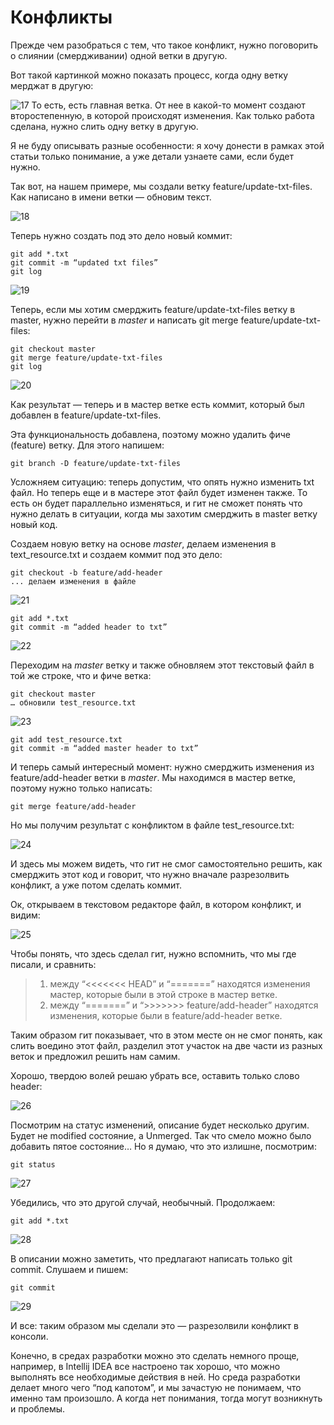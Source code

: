# Конфликты

Прежде чем разобраться с тем, что такое конфликт, нужно поговорить о слиянии (смердживании) одной ветки в другую.

Вот такой картинкой можно показать процесс, когда одну ветку мерджат в другую: 

![17](./assets/17.jpg)
То есть, есть главная ветка. От нее в какой-то момент создают второстепенную, в которой происходят изменения. Как только работа сделана, нужно слить одну ветку в другую.

Я не буду описывать разные особенности: я хочу донести в рамках этой статьи только понимание, а уже детали узнаете сами, если будет нужно.

Так вот, на нашем примере, мы создали ветку feature/update-txt-files. Как написано в имени ветки — обновим текст.

![18](./assets/18.jpg)

Теперь нужно создать под это дело новый коммит:

    git add *.txt
    git commit -m “updated txt files”
    git log

![19](./assets/19.jpg)

Теперь, если мы хотим смерджить feature/update-txt-files ветку в master, нужно перейти в *master* и написать git merge feature/update-txt-files:

    git checkout master
    git merge feature/update-txt-files
    git log

![20](./assets/20.jpg)

Как результат — теперь и в мастер ветке есть коммит, который был добавлен в feature/update-txt-files.

Эта функциональность добавлена, поэтому можно удалить фиче (feature) ветку. Для этого напишем:

    git branch -D feature/update-txt-files

Усложняем ситуацию: теперь допустим, что опять нужно изменить txt файл. Но теперь еще и в мастере этот файл будет изменен также. То есть он будет параллельно изменяться, и гит не сможет понять что нужно делать в ситуации, когда мы захотим смерджить в master ветку новый код.

Создаем новую ветку на основе *master*, делаем изменения в text_resource.txt и создаем коммит под это дело:

    git checkout -b feature/add-header
    ... делаем изменения в файле

![21](./assets/21.jpg)

    git add *.txt
    git commit -m “added header to txt”

![22](./assets/22.jpg)

Переходим на *master* ветку и также обновляем этот текстовый файл в той же строке, что и фиче ветка:

    git checkout master
    … обновили test_resource.txt

![23](./assets/23.jpg)

    git add test_resource.txt
    git commit -m “added master header to txt”

И теперь самый интересный момент: нужно смерджить изменения из feature/add-header ветки в *master*. Мы находимся в мастер ветке, поэтому нужно только написать:

    git merge feature/add-header

Но мы получим результат с конфликтом в файле test_resource.txt:

![24](./assets/800.jpg)

И здесь мы можем видеть, что гит не смог самостоятельно решить, как смерджить этот код и говорит, что нужно вначале разрезолвить конфликт, а уже потом сделать коммит.

Ок, открываем в текстовом редакторе файл, в котором конфликт, и видим:

![25](./assets/801.jpg)

Чтобы понять, что здесь сделал гит, нужно вспомнить, что мы где писали, и сравнить:

>1. между “<<<<<<< HEAD” и “=======” находятся изменения мастер, которые были в этой строке в мастер ветке.
>2. между “=======” и “>>>>>>> feature/add-header” находятся изменения, которые были в feature/add-header ветке.

Таким образом гит показывает, что в этом месте он не смог понять, как слить воедино этот файл, разделил этот участок на две части из разных веток и предложил решить нам самим.

Хорошо, твердою волей решаю убрать все, оставить только слово header:

![26](./assets/802.jpg)

Посмотрим на статус изменений, описание будет несколько другим. Будет не modified состояние, а Unmerged. Так что смело можно было добавить пятое состояние… Но я думаю, что это излишне, посмотрим:

    git status

![27](./assets/803.jpg)

Убедились, что это другой случай, необычный. Продолжаем:

    git add *.txt

![28](./assets/804.jpg)

В описании можно заметить, что предлагают написать только git commit. Слушаем и пишем:

    git commit

![29](./assets/805.jpg)

И все: таким образом мы сделали это — разрезолвили конфликт в консоли.

Конечно, в средах разработки можно это сделать немного проще, например, в Intellij IDEA все настроено так хорошо, что можно выполнять все необходимые действия в ней. Но среда разработки делает много чего “под капотом”, и мы зачастую не понимаем, что именно там произошло. А когда нет понимания, тогда могут возникнуть и проблемы.